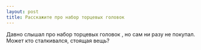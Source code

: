 ```yaml
---
layout: post 
title: Расскажите про набор торцевых головок 
--- 
```

Давно слышал про набор торцевых головок , но сам ни разу не покупал. Может кто сталкивался, стоящая вещь?